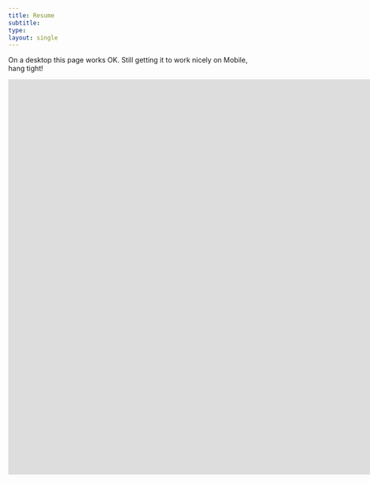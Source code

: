 ```yaml
---
title: Resume
subtitle:
type:
layout: single
---
```


On a desktop this page works OK.
Still getting it to work nicely on Mobile, hang tight!

<iframe controls src="https://onedrive.live.com/embed?cid=1DB0CED8F6051AC4&resid=1DB0CED8F6051AC4%2116831&authkey=AOJjK6i2NlZLtLs&em=2" class="uk-responsive-width" width="2000px" height="800px" frameborder="0" scrolling="no" data-uk-check-display></iframe>
